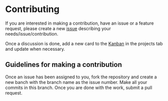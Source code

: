 # Contributing
If you are interested in making a contribution, have an issue or a feature request, please create a new [issue](https://github.com/BBloggsbott/alexa-mlscrapper/issues) describing your needs/issue/contribution.

Once a discussion is done, add a new card to the [Kanban](https://github.com/BBloggsbott/alexa-mlscrapper/projects/1) in the projects tab and update when necessary.

## Guidelines for making a contribution
Once an issue has been assigned to you, fork the repository and create a new banch with the branch name as the issue number. Make all your commits in this branch. Once you are done with the work, submit a pull request.
